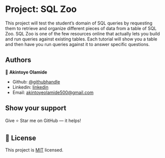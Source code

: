 # Project: SQL Zoo
This project will test the student’s domain of SQL queries by requesting them to retrieve and organize different pieces of data from a table of SQL Zoo.
SQL Zoo is one of the few resources online that actually lets you build and run queries against existing tables. Each tutorial will show you a table and then have you run queries against it to answer specific questions.

## Authors

👤 **Akintoye Olamide**

- Github: [@githubhandle](https://github.com/AkintoyeOlamide)
- Linkedin: [linkedin](https://www.linkedin.com/in/akintoye-olamide-baa80b1a4/)
- Email:  akintoyeolamide500@gmail.com


## Show your support

Give ⭐ Star me on GitHub — it helps!

## 📝 License

This project is [MIT](lic.url) licensed.   